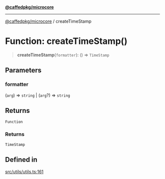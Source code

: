 [**@caffedpkg/microcore**](../README.md)

***

[@caffedpkg/microcore](../globals.md) / createTimeStamp

# Function: createTimeStamp()

> **createTimeStamp**(`formatter`): () => `TimeStamp`

## Parameters

### formatter

(`arg`) => `string` | (`arg`?) => `string`

## Returns

`Function`

### Returns

`TimeStamp`

## Defined in

[src/utils/utils.ts:161](https://github.com/caffed/microcore/blob/3444f5042af4893783a848f270124aa74f8db032/src/utils/utils.ts#L161)
